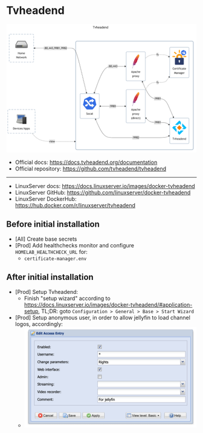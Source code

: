 # Tvheadend

![diagram](../../docs/diagrams/out/apps/tvheadend.png)

- Official docs: <https://docs.tvheadend.org/documentation>
- Official repository: <https://github.com/tvheadend/tvheadend>

---

- LinuxServer docs: <https://docs.linuxserver.io/images/docker-tvheadend>
- LinuxServer GitHub: <https://github.com/linuxserver/docker-tvheadend>
- LinuxServer DockerHub: <https://hub.docker.com/r/linuxserver/tvheadend>

## Before initial installation

- \[All\] Create base secrets
- \[Prod\] Add healthchecks monitor and configure `HOMELAB_HEALTHCHECK_URL` for:
    - `certificate-manager.env`

## After initial installation

- \[Prod\] Setup Tvheadend:
    - Finish "setup wizard" according to <https://docs.linuxserver.io/images/docker-tvheadend/#application-setup>, TL;DR: goto `Configuration > General > Base > Start Wizard`
- \[Prod\] Setup anonymous user, in order to allow jellyfin to load channel logos, accordingly:
    - ![anonymous user](./anonymous%20user.png)
